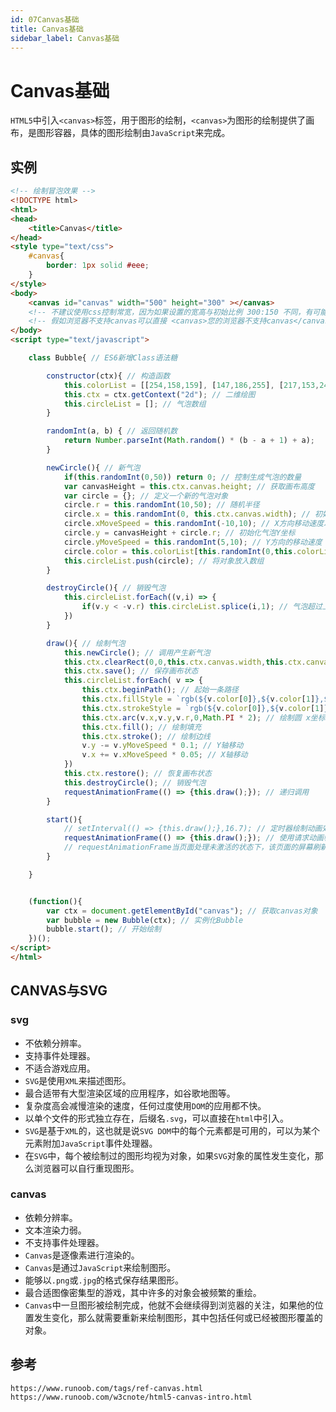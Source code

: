 ```yaml
---
id: 07Canvas基础
title: Canvas基础
sidebar_label: Canvas基础
---
```


# Canvas基础
`HTML5`中引入`<canvas>`标签，用于图形的绘制，`<canvas>`为图形的绘制提供了画布，是图形容器，具体的图形绘制由`JavaScript`来完成。

## 实例

```html
<!-- 绘制冒泡效果 -->
<!DOCTYPE html>
<html>
<head>
    <title>Canvas</title>
</head>
<style type="text/css">
    #canvas{
        border: 1px solid #eee;
    }
</style>
<body>
    <canvas id="canvas" width="500" height="300" ></canvas>
    <!-- 不建议使用css控制常宽，因为如果设置的宽高与初始比例 300:150 不同，有可能出现扭曲的现象 -->
    <!-- 假如浏览器不支持canvas可以直接 <canvas>您的浏览器不支持canvas</canvas> 浏览器会渲染替代内容 -->
</body>
<script type="text/javascript">

    class Bubble{ // ES6新增Class语法糖

        constructor(ctx){ // 构造函数
            this.colorList = [[254,158,159], [147,186,255], [217,153,249], [129,199,132], [255,202,98], [255,164,119]]; // 颜色方案
            this.ctx = ctx.getContext("2d"); // 二维绘图
            this.circleList = []; // 气泡数组
        }

        randomInt(a, b) { // 返回随机数
            return Number.parseInt(Math.random() * (b - a + 1) + a);   //取a-b之间包括ab的随机值
        }

        newCircle(){ // 新气泡
            if(this.randomInt(0,50)) return 0; // 控制生成气泡的数量
            var canvasHeight = this.ctx.canvas.height; // 获取画布高度
            var circle = {}; // 定义一个新的气泡对象
            circle.r = this.randomInt(10,50); // 随机半径
            circle.x = this.randomInt(0, this.ctx.canvas.width); // 初始化气泡X坐标
            circle.xMoveSpeed = this.randomInt(-10,10); // X方向移动速度以及方向
            circle.y = canvasHeight + circle.r; // 初始化气泡Y坐标
            circle.yMoveSpeed = this.randomInt(5,10); // Y方向的移动速度
            circle.color = this.colorList[this.randomInt(0,this.colorList.length-1)]; // 获取气泡颜色
            this.circleList.push(circle); // 将对象放入数组
        }

        destroyCircle(){ // 销毁气泡
            this.circleList.forEach((v,i) => {
                if(v.y < -v.r) this.circleList.splice(i,1); // 气泡超过上边界就销毁气泡对象
            })
        }

        draw(){ // 绘制气泡
            this.newCircle(); // 调用产生新气泡 
            this.ctx.clearRect(0,0,this.ctx.canvas.width,this.ctx.canvas.height); // 清空画布
            this.ctx.save(); // 保存画布状态
            this.circleList.forEach( v => {
                this.ctx.beginPath(); // 起始一条路径
                this.ctx.fillStyle = `rgb(${v.color[0]},${v.color[1]},${v.color[2]},0.6)`; // 设置背景颜色
                this.ctx.strokeStyle = `rgb(${v.color[0]},${v.color[1]},${v.color[2]})`; // 设置边线颜色
                this.ctx.arc(v.x,v.y,v.r,0,Math.PI * 2); // 绘制圆 x坐标 y坐标 半径 起始角度 结束角度 顺/逆时针绘制
                this.ctx.fill(); // 绘制填充
                this.ctx.stroke(); // 绘制边线
                v.y -= v.yMoveSpeed * 0.1; // Y轴移动
                v.x += v.xMoveSpeed * 0.05; // X轴移动
            })
            this.ctx.restore(); // 恢复画布状态
            this.destroyCircle(); // 销毁气泡
            requestAnimationFrame(() => {this.draw();}); // 递归调用
        }

        start(){
            // setInterval(() => {this.draw();},16.7); // 定时器绘制动画效果
            requestAnimationFrame(() => {this.draw();}); // 使用请求动画帧来绘制图像，根据刷新率（60HZ则为每16.7ms刷新一次），需要递归调用
            // requestAnimationFrame当页面处理未激活的状态下，该页面的屏幕刷新任务也会被系统暂停，因此跟着系统步伐走的requestAnimationFrame也会停止渲染，当页面被激活时，动画就从上次停留的地方继续执行，setInterval需要使用加入visibilitychange监听来清除与重设定时器
        }

    }


    (function(){
        var ctx = document.getElementById("canvas"); // 获取canvas对象
        var bubble = new Bubble(ctx); // 实例化Bubble
        bubble.start(); // 开始绘制
    })();
</script>
</html>
```

## CANVAS与SVG

### svg
* 不依赖分辨率。
* 支持事件处理器。
* 不适合游戏应用。
* `SVG`是使用`XML`来描述图形。
* 最合适带有大型渲染区域的应用程序，如谷歌地图等。
* 复杂度高会减慢渲染的速度，任何过度使用`DOM`的应用都不快。
* 以单个文件的形式独立存在，后缀名`.svg`，可以直接在`html`中引入。
* `SVG`是基于`XML`的，这也就是说`SVG DOM`中的每个元素都是可用的，可以为某个元素附加`JavaScript`事件处理器。
* 在`SVG`中，每个被绘制过的图形均视为对象，如果`SVG`对象的属性发生变化，那么浏览器可以自行重现图形。


### canvas
* 依赖分辨率。
* 文本渲染力弱。
* 不支持事件处理器。
* `Canvas`是逐像素进行渲染的。
* `Canvas`是通过`JavaScript`来绘制图形。
* 能够以`.png`或`.jpg`的格式保存结果图形。
* 最合适图像密集型的游戏，其中许多的对象会被频繁的重绘。
* `Canvas`中一旦图形被绘制完成，他就不会继续得到浏览器的关注，如果他的位置发生变化，那么就需要重新来绘制图形，其中包括任何或已经被图形覆盖的对象。


## 参考

```
https://www.runoob.com/tags/ref-canvas.html
https://www.runoob.com/w3cnote/html5-canvas-intro.html
```

